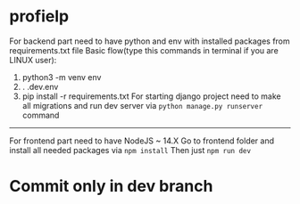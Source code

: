 # profielp
For backend part need to have python and env with installed packages from requirements.txt file
Basic flow(type this commands in terminal if you are LINUX user):
1. python3 -m venv env
2. . .dev.env
3. pip install -r requirements.txt
For starting django project need to make all migrations and run dev server via ```python manage.py runserver``` command
-----
For frontend part need to have NodeJS ~ 14.X
Go to frontend folder and install all needed packages via ```npm install```
Then just ```npm run dev```
# Commit only in dev branch 
